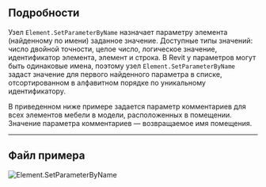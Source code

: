 ## Подробности
Узел `Element.SetParameterByName` назначает параметру элемента (найденному по имени) заданное значение. Доступные типы значений: число двойной точности, целое число, логическое значение, идентификатор элемента, элемент и строка. В Revit у параметров могут быть одинаковые имена, поэтому узел `Element.SetParameterByName` задаст значение для первого найденного параметра в списке, отсортированном в алфавитном порядке по уникальному идентификатору.

В приведенном ниже примере задается параметр комментариев для всех элементов мебели в модели, расположенных в помещении. Значение параметра комментариев — возвращаемое имя помещения.
___
## Файл примера

![Element.SetParameterByName](./Revit.Elements.Element.SetParameterByName_img.jpg)
